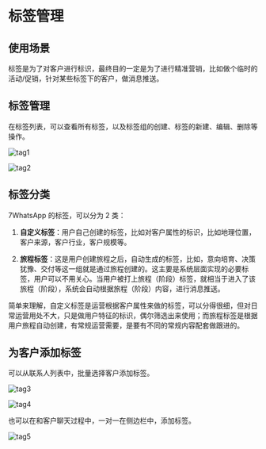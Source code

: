 # 标签管理

## 使用场景

标签是为了对客户进行标识，最终目的一定是为了进行精准营销，比如做个临时的活动/促销，针对某些标签下的客户，做消息推送。

## 标签管理

在标签列表，可以查看所有标签，以及标签组的创建、标签的新建、编辑、删除等操作。

![tag1](/images/tag1.png)

![tag2](/images/tag2.png)

## 标签分类

7WhatsApp 的标签，可以分为 2 类：

1. **自定义标签**：用户自己创建的标签，比如对客户属性的标识，比如地理位置，客户来源，客户行业，客户规模等。

2. **旅程标签**：这是用户创建旅程之后，自动生成的标签，比如，意向培育、决策犹豫、交付等这一组就是通过旅程创建的。这主要是系统层面实现的必要标签，用户可以不用关心。当用户被打上旅程（阶段）标签，就相当于进入了该旅程（阶段），系统会自动根据旅程（阶段）内容，进行消息推送。

简单来理解，自定义标签是运营根据客户属性来做的标签，可以分得很细，但对日常运营用处不大，只是做用户特征的标识，偶尔筛选出来使用；而旅程标签是根据用户旅程自动创建，有常规运营需要，是要有不同的常规内容配套做跟进的。

## 为客户添加标签

可以从联系人列表中，批量选择客户添加标签。

![tag3](/images/tag3.png)

![tag4](/images/tag4.png)

也可以在和客户聊天过程中，一对一在侧边栏中，添加标签。

![tag5](/images/tag5.png)

